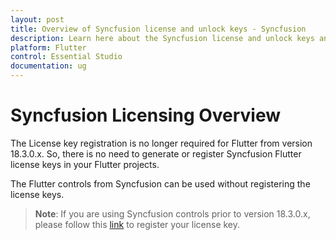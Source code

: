 ```yaml
---
layout: post
title: Overview of Syncfusion license and unlock keys - Syncfusion
description: Learn here about the Syncfusion license and unlock keys and difference between license and unlock keys.
platform: Flutter
control: Essential Studio
documentation: ug
---
```



# Syncfusion Licensing Overview

The License key registration is no longer required for Flutter from version 18.3.0.x. So, there is no need to generate or register Syncfusion Flutter license keys in your Flutter projects. 

The Flutter controls from Syncfusion can be used without registering the license keys.

>**Note**: If you are using Syncfusion controls prior to version 18.3.0.x, please follow this [link](https://help.syncfusion.com/common/essential-studio/licensing/registering-license-keys#flutter) to register your license key.